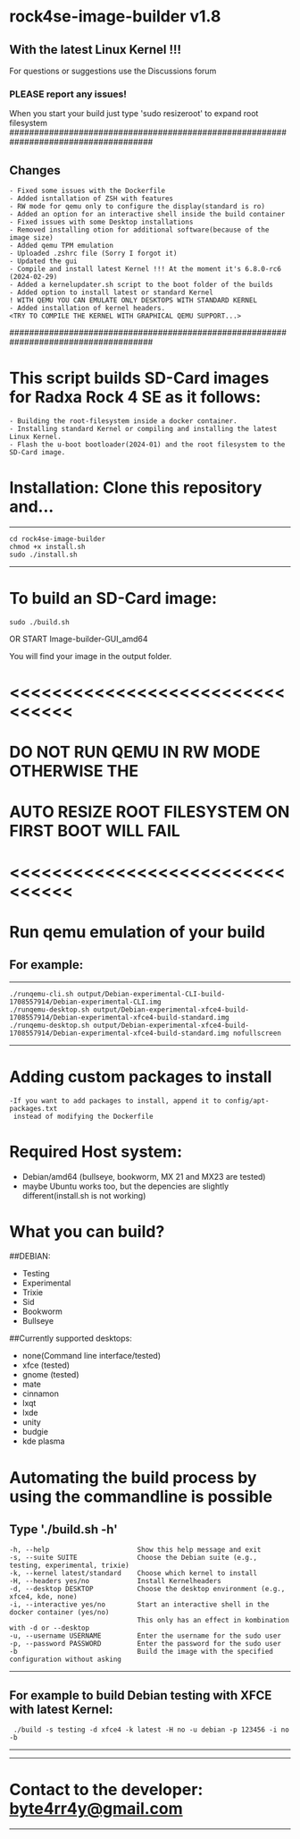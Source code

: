 # rock4se-image-builder v1.8
## With the latest Linux Kernel !!!
For questions or suggestions use the Discussions forum
### PLEASE report any issues!
When you start your build just type 'sudo resizeroot' to expand root filesystem
#####################################################################################
## Changes
    - Fixed some issues with the Dockerfile
    - Added isntallation of ZSH with features
    - RW mode for qemu only to configure the display(standard is ro)
    - Added an option for an interactive shell inside the build container
    - Fixed issues with some Desktop installations
    - Removed installing otion for additional software(because of the image size)
    - Added qemu TPM emulation
    - Uploaded .zshrc file (Sorry I forgot it)
    - Updated the gui
    - Compile and install latest Kernel !!! At the moment it's 6.8.0-rc6 (2024-02-29)
    - Added a kernelupdater.sh script to the boot folder of the builds
    - Added option to install latest or standard Kernel
    ! WITH QEMU YOU CAN EMULATE ONLY DESKTOPS WITH STANDARD KERNEL
    - Added installation of kernel headers.
    <TRY TO COMPILE THE KERNEL WITH GRAPHICAL QEMU SUPPORT...>
#####################################################################################
# This script builds SD-Card images for Radxa Rock 4 SE as it follows:
    - Building the root-filesystem inside a docker container.
    - Installing standard Kernel or compiling and installing the latest Linux Kernel.
    - Flash the u-boot bootloader(2024-01) and the root filesystem to the SD-Card image.

# Installation: Clone this repository and...
----------------------
    cd rock4se-image-builder
    chmod +x install.sh
    sudo ./install.sh
----------------------

# To build an SD-Card image:
    sudo ./build.sh
OR START Image-builder-GUI_amd64

You will find your image in the output folder.

# <<<<<<<<<<<<<<<<<<<<<<<<<<<<<<<<
#      DO NOT RUN QEMU IN RW MODE OTHERWISE THE
# AUTO RESIZE ROOT FILESYSTEM ON FIRST BOOT WILL FAIL
# <<<<<<<<<<<<<<<<<<<<<<<<<<<<<<<<
# Run qemu emulation of your build

## For example:
---------------------------------------------------
    ./runqemu-cli.sh output/Debian-experimental-CLI-build-1708557914/Debian-experimental-CLI.img
    ./runqemu-desktop.sh output/Debian-experimental-xfce4-build-1708557914/Debian-experimental-xfce4-build-standard.img
    ./runqemu-desktop.sh output/Debian-experimental-xfce4-build-1708557914/Debian-experimental-xfce4-build-standard.img nofullscreen
---------------------------------------------------

# Adding custom packages to install
    -If you want to add packages to install, append it to config/apt-packages.txt
     instead of modifying the Dockerfile

# Required Host system:
  - Debian/amd64 (bullseye, bookworm, MX 21 and MX23 are tested)
  - maybe Ubuntu works too, but the depencies are slightly different(install.sh is not working)

# What you can build?
##DEBIAN:
  - Testing
  - Experimental
  - Trixie
  - Sid
  - Bookworm
  - Bullseye

##Currently supported desktops:
  - none(Command line interface/tested)
  - xfce     (tested)
  - gnome    (tested)
  - mate
  - cinnamon
  - lxqt
  - lxde
  - unity
  - budgie
  - kde plasma

# Automating the build process by using the commandline is possible
Type './build.sh -h'
---------------------------------------------------
    -h, --help                      Show this help message and exit
    -s, --suite SUITE               Choose the Debian suite (e.g., testing, experimental, trixie)
    -k, --kernel latest/standard    Choose which kernel to install
    -H, --headers yes/no            Install Kernelheaders
    -d, --desktop DESKTOP           Choose the desktop environment (e.g., xfce4, kde, none)
    -i, --interactive yes/no        Start an interactive shell in the docker container (yes/no)
                                    This only has an effect in kombination with -d or --desktop
    -u, --username USERNAME         Enter the username for the sudo user
    -p, --password PASSWORD         Enter the password for the sudo user
    -b                              Build the image with the specified configuration without asking
---------------------------------------------------

For example to build Debian testing with XFCE with latest Kernel:
---------------------------------------------------
     ./build -s testing -d xfce4 -k latest -H no -u debian -p 123456 -i no -b
---------------------------------------------------


---------------------------------------------------
 # Contact to the developer: byte4rr4y@gmail.com #
---------------------------------------------------
